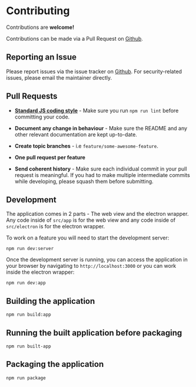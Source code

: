 # Contributing

Contributions are **welcome!**

Contributions can be made via a Pull Request on [Github](https://github.com/mike182uk/CoffeeWriter).

## Reporting an Issue

Please report issues via the issue tracker on [Github](https://github.com/mike182uk/CoffeeWriter). For security-related issues, please email the maintainer directly.

## Pull Requests

- **[Standard JS coding style](http://standardjs.com/index.html)** - Make sure you run `npm run lint` before committing your code.

- **Document any change in behaviour** - Make sure the README and any other relevant documentation are kept up-to-date.

- **Create topic branches** - i.e `feature/some-awesome-feature`.

- **One pull request per feature**

- **Send coherent history** - Make sure each individual commit in your pull request is meaningful. If you had to make multiple intermediate commits while developing, please squash them before submitting.

## Development

The application comes in 2 parts - The web view and the electron wrapper. Any code inside of `src/app` is for the web view and any code inside of `src/electron` is for the electron wrapper.

To work on a feature you will need to start the development server:

```
npm run dev:server
```

Once the development server is running, you can access the application in your browser by navigating to `http://localhost:3000` or you can work inside the electron wrapper:

```
npm run dev:app
```

## Building the application

```
npm run build:app
```

## Running the built application before packaging

```
npm run built-app
```


## Packaging the application

```
npm run package
```
